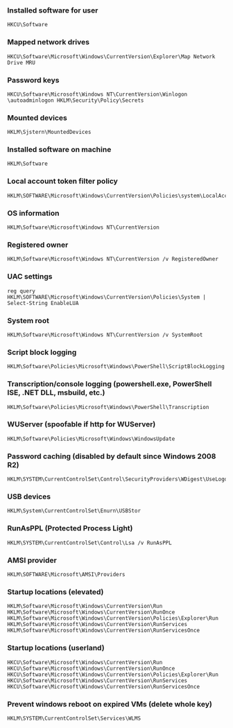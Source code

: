 ### Installed software for user
```
HKCU\Software 
```

### Mapped network drives
```
HKCU\Software\Microsoft\Windows\CurrentVersion\Explorer\Map Network Drive MRU 
```

### Password keys 
```
HKCU\Software\Microsoft\Windows NT\CurrentVersion\Winlogon \autoadminlogon HKLM\Security\Policy\Secrets 
```

### Mounted devices
```
HKLM\Sjstern\MountedDevices 
```

### Installed software on machine
```
HKLM\Software 
```

### Local account token filter policy
```
HKLM\SOFTWARE\Microsoft\Windows\CurrentVersion\Policies\system\LocalAccountTokenFilterPolicy 
```

### OS information
```
HKLM\Software\Microsoft\Windows NT\CurrentVersion 
```

### Registered owner
```
HKLM\Software\Microsoft\Windows NT\CurrentVersion /v RegisteredOwner 
```

### UAC settings
```
reg query HKLM\SOFTWARE\Microsoft\Windows\CurrentVersion\Policies\System | Select-String EnableLUA
```

### System root
```
HKLM\Software\Microsoft\Windows NT\CurrentVersion /v SystemRoot 
```

### Script block logging
```
HKLM\Software\Policies\Microsoft\Windows\PowerShell\ScriptBlockLogging 
```

### Transcription/console logging (powershell.exe, PowerShell ISE, .NET DLL, msbuild, etc.)
```
HKLM\Software\Policies\Microsoft\Windows\PowerShell\Transcription 
```

### WUServer (spoofable if http for WUServer)
```
HKLM\Software\Policies\Microsoft\Windows\WindowsUpdate 
```

### Password caching (disabled by default since Windows 2008 R2)
```
HKLM\SYSTEM\CurrentControlSet\Control\SecurityProviders\WDigest\UseLogonCredential 
```

### USB devices
```
HKLM\System\CurrentControlSet\Enurn\USBStor 
```

### RunAsPPL (Protected Process Light)
```
HKLM\SYSTEM\CurrentControlSet\Control\Lsa /v RunAsPPL
```

### AMSI provider
```
HKLM\SOFTWARE\Microsoft\AMSI\Providers
```

### Startup locations (elevated)
```
HKLM\Software\Microsoft\Windows\CurrentVersion\Run
HKLM\Software\Microsoft\Windows\CurrentVersion\RunOnce
HKLM\Software\Microsoft\Windows\CurrentVersion\Policies\Explorer\Run
HKLM\Software\Microsoft\Windows\CurrentVersion\RunServices
HKLM\Software\Microsoft\Windows\CurrentVersion\RunServicesOnce
```

### Startup locations (userland) 
```
HKCU\Software\Microsoft\Windows\CurrentVersion\Run 
HKCU\Software\Microsoft\Windows\CurrentVersion\RunOnce 
HKCU\Software\Microsoft\Windows\CurrentVersion\Policies\Explorer\Run 
HKCU\Software\Microsoft\Windows\CurrentVersion\RunServices 
HKCU\Software\Microsoft\Windows\CurrentVersion\RunServicesOnce
```

### Prevent windows reboot on expired VMs (delete whole key)
```
HKLM\SYSTEM\CurrentControlSet\Services\WLMS
```

